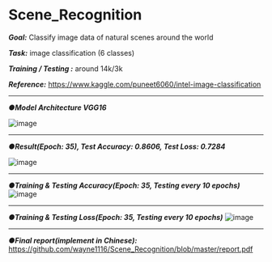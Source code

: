 # Scene_Recognition

***Goal:*** Classify image data of natural scenes around the world

***Task:*** image classification (6 classes)

***Training / Testing :*** around 14k/3k

***Reference:*** https://www.kaggle.com/puneet6060/intel-image-classification 

---

***●Model Architecture  VGG16***

![image](https://github.com/wayne1116/Scene_Recognition/blob/master/result_picture/Model%20Architecture.jpg)

---

***●Result(Epoch: 35), Test Accuracy: 0.8606, Test Loss: 0.7284***

![image](https://github.com/wayne1116/Scene_Recognition/blob/master/result_picture/result.png)

---

***●Training & Testing Accuracy(Epoch: 35, Testing every 10 epochs)***
![image](https://github.com/wayne1116/Scene_Recognition/blob/master/result_picture/Acc.png)

---

***●Training & Testing Loss(Epoch: 35, Testing every 10 epochs)***
![image](https://github.com/wayne1116/Scene_Recognition/blob/master/result_picture/Loss.png)

---

***●Final report(implement in Chinese):*** https://github.com/wayne1116/Scene_Recognition/blob/master/report.pdf
